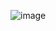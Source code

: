 ![image](https://user-images.githubusercontent.com/49461207/181071694-cac33ceb-7ccd-462e-8a53-1c0bf19d46dd.png)

